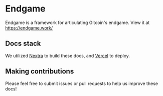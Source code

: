 # Endgame

Endgame is a framework for articulating Gitcoin's endgame.  View it at https://endgame.work/

## Docs stack

We utilized [Nextra](https://nextra.site) to build these docs, and [Vercel](https://vercel.com/templates/next.js/documentation-starter-kit) to deploy. 

## Making contributions

Please feel free to submit issues or pull requests to help us improve these docs!
